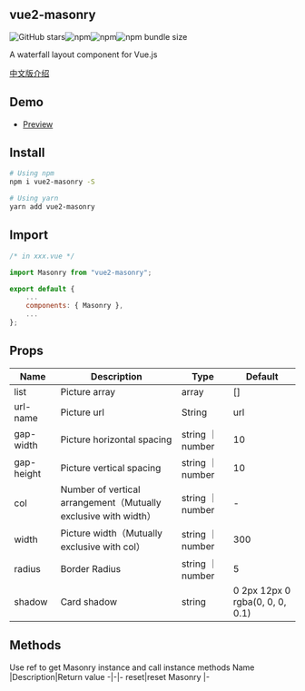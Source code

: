 ## vue2-masonry

![GitHub stars](https://img.shields.io/github/stars/Miss-Sixty/vue2-masonry?style=flat-square)![npm](https://img.shields.io/npm/dt/vue2-masonry?style=flat-square)![npm](https://img.shields.io/npm/v/vue2-masonry?style=flat-square)![npm bundle size](https://img.shields.io/bundlephobia/min/vue2-masonry?style=flat-square)

<p>A waterfall layout component for Vue.js</p>
<a href="./README.zh-CN.md">中文版介绍</a>
 
## Demo
- [Preview](https://miss-sixty.github.io/vue2-masonry/)

## Install

```bash
# Using npm
npm i vue2-masonry -S

# Using yarn
yarn add vue2-masonry
```

## Import

```js
/* in xxx.vue */

import Masonry from "vue2-masonry";

export default {
    ...
    components: { Masonry },
    ...
};
```

## Props

| Name       | Description                                                     | Type             | Default                         |
| ---------- | --------------------------------------------------------------- | ---------------- | ------------------------------- |
| list       | Picture array                                                   | array            | []                              |
| url-name   | Picture url                                                     | String           | url                             |
| gap-width  | Picture horizontal spacing                                      | string ｜ number | 10                              |
| gap-height | Picture vertical spacing                                        | string ｜ number | 10                              |
| col        | Number of vertical arrangement（Mutually exclusive with width） | string ｜ number | -                               |
| width      | Picture width（Mutually exclusive with col）                    | string ｜ number | 300                             |
| radius     | Border Radius                                                   | string ｜ number | 5                               |
| shadow     | Card shadow                                                     | string           | 0 2px 12px 0 rgba(0, 0, 0, 0.1) |

## Methods

Use ref to get Masonry instance and call instance methods
Name |Description|Return value
-|-|-
reset|reset Masonry |-
